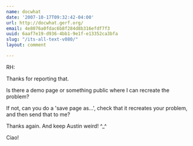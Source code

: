 ```yaml
---
name: docwhat
date: '2007-10-17T09:32:42-04:00'
url: http://docwhat.gerf.org/
email: 4e8076a0fdac6b8f284d8b316efdf7f3
uuid: 6aaf7e19-d936-4bb1-9e1f-e13352ca3bfa
slug: "/its-all-text-v080/"
layout: comment

---
```


RH:

Thanks for reporting that.

Is there a demo page or something public where I can recreate the problem?

If not, can you do a 'save page as...', check that it recreates your problem, and then send that to me?  

Thanks again.  And keep Austin weird! ^_^

Ciao!
